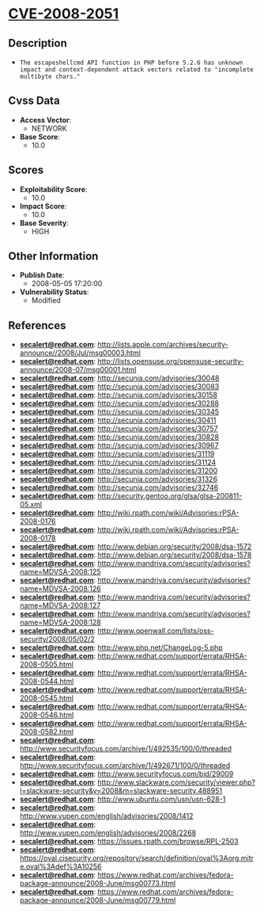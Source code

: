 
# [CVE-2008-2051](http://lists.apple.com/archives/security-announce//2008/Jul/msg00003.html)

## Description

- `The escapeshellcmd API function in PHP before 5.2.6 has unknown impact and context-dependent attack vectors related to "incomplete multibyte chars."`

## Cvss Data

- **Access Vector**:
  - NETWORK
- **Base Score**:
  - 10.0

## Scores

- **Exploitability Score**:
  - 10.0
- **Impact Score**:
  - 10.0
- **Base Severity**:
  - HIGH

## Other Information

- **Publish Date**:
  - 2008-05-05 17:20:00
- **Vulnerability Status**:
  - Modified

## References

- **secalert@redhat.com**: http://lists.apple.com/archives/security-announce//2008/Jul/msg00003.html
- **secalert@redhat.com**: http://lists.opensuse.org/opensuse-security-announce/2008-07/msg00001.html
- **secalert@redhat.com**: http://secunia.com/advisories/30048
- **secalert@redhat.com**: http://secunia.com/advisories/30083
- **secalert@redhat.com**: http://secunia.com/advisories/30158
- **secalert@redhat.com**: http://secunia.com/advisories/30288
- **secalert@redhat.com**: http://secunia.com/advisories/30345
- **secalert@redhat.com**: http://secunia.com/advisories/30411
- **secalert@redhat.com**: http://secunia.com/advisories/30757
- **secalert@redhat.com**: http://secunia.com/advisories/30828
- **secalert@redhat.com**: http://secunia.com/advisories/30967
- **secalert@redhat.com**: http://secunia.com/advisories/31119
- **secalert@redhat.com**: http://secunia.com/advisories/31124
- **secalert@redhat.com**: http://secunia.com/advisories/31200
- **secalert@redhat.com**: http://secunia.com/advisories/31326
- **secalert@redhat.com**: http://secunia.com/advisories/32746
- **secalert@redhat.com**: http://security.gentoo.org/glsa/glsa-200811-05.xml
- **secalert@redhat.com**: http://wiki.rpath.com/wiki/Advisories:rPSA-2008-0176
- **secalert@redhat.com**: http://wiki.rpath.com/wiki/Advisories:rPSA-2008-0178
- **secalert@redhat.com**: http://www.debian.org/security/2008/dsa-1572
- **secalert@redhat.com**: http://www.debian.org/security/2008/dsa-1578
- **secalert@redhat.com**: http://www.mandriva.com/security/advisories?name=MDVSA-2008:125
- **secalert@redhat.com**: http://www.mandriva.com/security/advisories?name=MDVSA-2008:126
- **secalert@redhat.com**: http://www.mandriva.com/security/advisories?name=MDVSA-2008:127
- **secalert@redhat.com**: http://www.mandriva.com/security/advisories?name=MDVSA-2008:128
- **secalert@redhat.com**: http://www.openwall.com/lists/oss-security/2008/05/02/2
- **secalert@redhat.com**: http://www.php.net/ChangeLog-5.php
- **secalert@redhat.com**: http://www.redhat.com/support/errata/RHSA-2008-0505.html
- **secalert@redhat.com**: http://www.redhat.com/support/errata/RHSA-2008-0544.html
- **secalert@redhat.com**: http://www.redhat.com/support/errata/RHSA-2008-0545.html
- **secalert@redhat.com**: http://www.redhat.com/support/errata/RHSA-2008-0546.html
- **secalert@redhat.com**: http://www.redhat.com/support/errata/RHSA-2008-0582.html
- **secalert@redhat.com**: http://www.securityfocus.com/archive/1/492535/100/0/threaded
- **secalert@redhat.com**: http://www.securityfocus.com/archive/1/492671/100/0/threaded
- **secalert@redhat.com**: http://www.securityfocus.com/bid/29009
- **secalert@redhat.com**: http://www.slackware.com/security/viewer.php?l=slackware-security&y=2008&m=slackware-security.488951
- **secalert@redhat.com**: http://www.ubuntu.com/usn/usn-628-1
- **secalert@redhat.com**: http://www.vupen.com/english/advisories/2008/1412
- **secalert@redhat.com**: http://www.vupen.com/english/advisories/2008/2268
- **secalert@redhat.com**: https://issues.rpath.com/browse/RPL-2503
- **secalert@redhat.com**: https://oval.cisecurity.org/repository/search/definition/oval%3Aorg.mitre.oval%3Adef%3A10256
- **secalert@redhat.com**: https://www.redhat.com/archives/fedora-package-announce/2008-June/msg00773.html
- **secalert@redhat.com**: https://www.redhat.com/archives/fedora-package-announce/2008-June/msg00779.html
